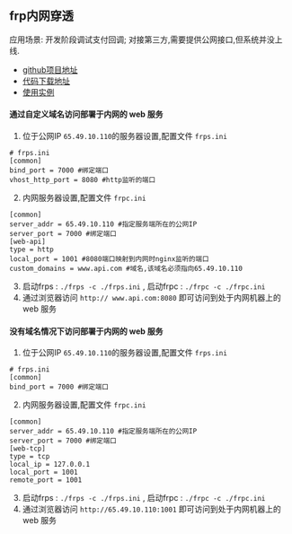 ## frp内网穿透
应用场景: 开发阶段调试支付回调; 对接第三方,需要提供公网接口,但系统并没上线.
-  [github项目地址](https://github.com/fatedier/frp)
-  [代码下载地址](https://github.com/fatedier/frp/releases)
-  [使用实例](https://github.com/fatedier/frp/blob/master/README_zh.md#%E4%BD%BF%E7%94%A8%E7%A4%BA%E4%BE%8B)


#### 通过自定义域名访问部署于内网的 web 服务
1. 位于公网IP `65.49.10.110`的服务器设置,配置文件 `frps.ini `
```shell
# frps.ini
[common]
bind_port = 7000 #绑定端口
vhost_http_port = 8080 #http监听的端口
```
2. 内网服务器设置,配置文件 ` frpc.ini `
```shell
[common]
server_addr = 65.49.10.110 #指定服务端所在的公网IP
server_port = 7000 #绑定端口
[web-api]
type = http
local_port = 1001 #8080端口映射到内网时nginx监听的端口
custom_domains = www.api.com #域名,该域名必须指向65.49.10.110
```

3. 启动frps : `./frps -c ./frps.ini` , 启动frpc : `./frpc -c ./frpc.ini`
4. 通过浏览器访问 `http:// www.api.com:8080` 即可访问到处于内网机器上的 web 服务


#### 没有域名情况下访问部署于内网的 web 服务
1. 位于公网IP `65.49.10.110`的服务器设置,配置文件 `frps.ini `
```shell
# frps.ini
[common]
bind_port = 7000 #绑定端口
```
2. 内网服务器设置,配置文件 ` frpc.ini `
```shell
[common]
server_addr = 65.49.10.110 #指定服务端所在的公网IP
server_port = 7000 #绑定端口
[web-tcp]
type = tcp
local_ip = 127.0.0.1
local_port = 1001
remote_port = 1001
```

3. 启动frps : `./frps -c ./frps.ini` , 启动frpc : `./frpc -c ./frpc.ini`
4. 通过浏览器访问 `http://65.49.10.110:1001` 即可访问到处于内网机器上的 web 服务

